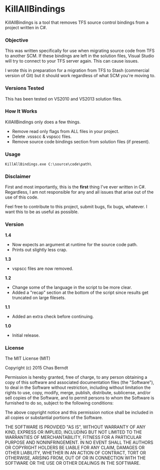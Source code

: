 # KillAllBindings
KillAllBindings is a tool that removes TFS source control bindings from a project written in C#.

### Objective
This was written specifically for use when migrating source code from TFS to another SCM. If these bindings are left in the solution files, Visual Studio will try to connect to your TFS server again. This can cause issues.

I wrote this in preparation for a migration from TFS to Stash (commercial version of Git) but it should work regardless of what SCM you're moving to.

### Versions Tested
This has been tested on VS2010 and VS2013 solution files. 

### How It Works
KillAllBindings only does a few things.
- Remove read only flags from ALL files in your project.
- Delete .vssscc & vspscc files.
- Remove source code bindings section from solution files (if present).

### Usage
````
KillAllBindings.exe C:\source\code\path\
````

### Disclaimer
First and most importantly, this is the <b>first</b> thing I've ever written in C#. Regardless, I am not responsible for any and all issues that arise out of the use of this code.

Feel free to contribute to this project, submit bugs, fix bugs, whatever. I want this to be as useful as possible.

### Version
<b>1.4</b>
- Now expects an argument at runtime for the source code path.
- Prints out slightly less crap.

<b>1.3</b>
- vspscc files are now removed.

<b>1.2</b>
- Change some of the language in the script to be more clear.
- Added a "recap" section at the bottom of the script since results get truncated on large filesets.

<b>1.1</b>
- Added an extra check before continuing.

<b>1.0</b>
- Initial release.

### License
The MIT License (MIT)

Copyright (c) 2015 Chas Berndt

Permission is hereby granted, free of charge, to any person obtaining a copy
of this software and associated documentation files (the "Software"), to deal
in the Software without restriction, including without limitation the rights
to use, copy, modify, merge, publish, distribute, sublicense, and/or sell
copies of the Software, and to permit persons to whom the Software is
furnished to do so, subject to the following conditions:

The above copyright notice and this permission notice shall be included in
all copies or substantial portions of the Software.

THE SOFTWARE IS PROVIDED "AS IS", WITHOUT WARRANTY OF ANY KIND, EXPRESS OR
IMPLIED, INCLUDING BUT NOT LIMITED TO THE WARRANTIES OF MERCHANTABILITY,
FITNESS FOR A PARTICULAR PURPOSE AND NONINFRINGEMENT. IN NO EVENT SHALL THE
AUTHORS OR COPYRIGHT HOLDERS BE LIABLE FOR ANY CLAIM, DAMAGES OR OTHER
LIABILITY, WHETHER IN AN ACTION OF CONTRACT, TORT OR OTHERWISE, ARISING FROM,
OUT OF OR IN CONNECTION WITH THE SOFTWARE OR THE USE OR OTHER DEALINGS IN
THE SOFTWARE.